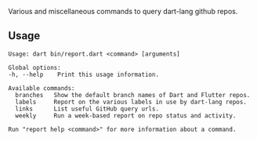 Various and miscellaneous commands to query dart-lang github repos.

## Usage

```
Usage: dart bin/report.dart <command> [arguments]

Global options:
-h, --help    Print this usage information.

Available commands:
  branches   Show the default branch names of Dart and Flutter repos.
  labels     Report on the various labels in use by dart-lang repos.
  links      List useful GitHub query urls.
  weekly     Run a week-based report on repo status and activity.

Run "report help <command>" for more information about a command.
```

